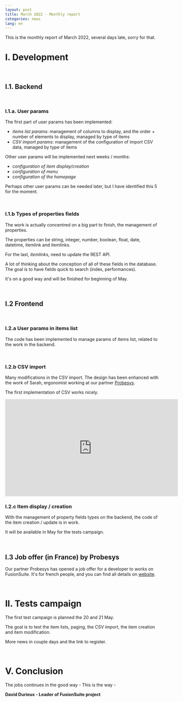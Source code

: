 ```yaml
---
layout: post
title: March 2022 - Monthly report
categories: news
lang: en
---
```


This is the monthly report of March 2022, several days late, sorry for that.


# I. Development

<br>

## I.1. Backend

<br>

### I.1.a. User params

The first part of user params has been implemented:

* *items list params*: management of columns to display, and the order + number of elements to display, managed by type of items
* *CSV import params*: management of the configuration of import CSV data, managed by type of items


Other user params will be implemented next weeks / months:

* *configuration of item display/creation*
* *configuration of menu*
* *configuration of the homepage*

Perhaps other user params can be needed later, but I have identified this 5 for the moment.


<br>

### I.1.b Types of properties fields

The work is actually concentred on a big part to finish, the management of properties.

The properties can be string, integer, number, boolean, float, date, datetime, itemlink and itemlinks.

For the last, *itemlinks*, need to update the REST API.

A lot of thinking about the conception of all of these fields in the database. The goal is to have fields quick to search (index, performances).

It's on a good way and will be finished for beginning of May.


<br>

## I.2 Frontend


<br>

### I.2.a User params in items list

The code has been implemented to manage params of items list, related to the work in the backend.

<br>

### I.2.b CSV import

Many modifications in the CSV import. The design has been enhanced with the work of Sarah, ergonomist working at our partner [Probesys](https://www.probesys.com/).

The first implementation of CSV works nicely.

<iframe width="560" height="315" src="https://www.youtube.com/embed/SAtcYfFf1ME" title="YouTube video player" frameborder="0" allow="accelerometer; autoplay; clipboard-write; encrypted-media; gyroscope; picture-in-picture" allowfullscreen></iframe>


<br>

### I.2.c Item display / creation

With the management of property fields types on the backend, the code of the item creation / update is in work.

It will be available in May for the tests campaign.


<br>

## I.3 Job offer (in France) by Probesys

Our partner Probesys has opened a job offer for a developer to works on FusionSuite. It's for french people, and you can find all details on [website](https://www.probesys.com/articles/probesys-recrute-une-leaddev-pour-fusionsuite).


<br>

# II. Tests campaign

The first test campaign is planned the 20 and 21 May.

The goal is to test the item lists, paging, the CSV import, the item creation and item modification.

More news in couple days and the link to register.


<br>

# V. Conclusion

The jobs continues in the good way - This is the way -



**David Durieux - Leader of FusionSuite project**
